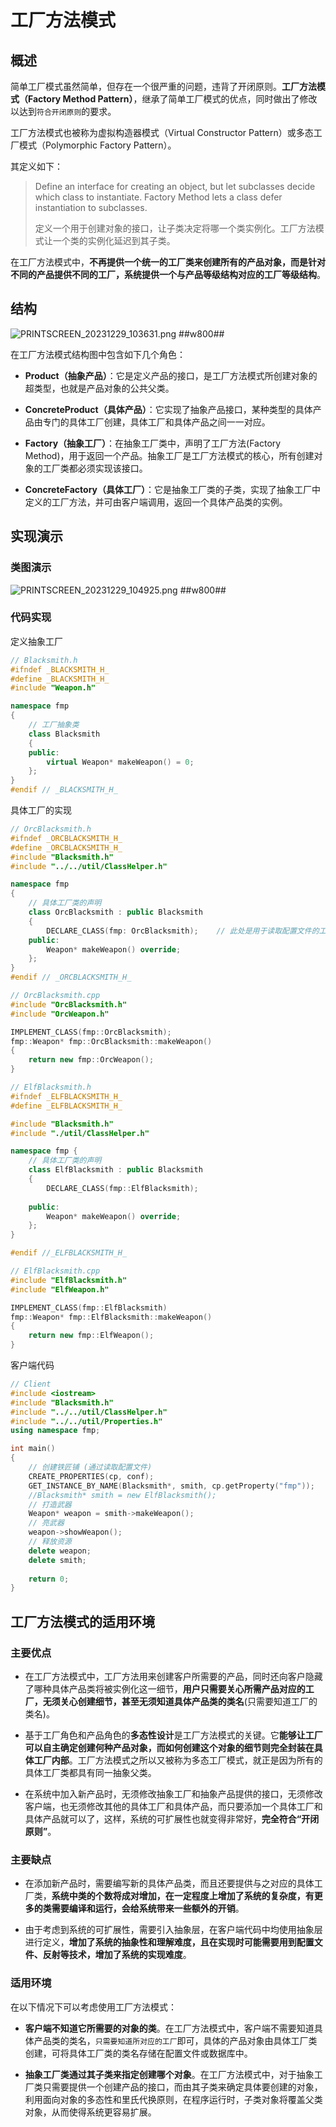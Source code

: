 # 工厂方法模式
## 概述
简单工厂模式虽然简单，但存在一个很严重的问题，违背了开闭原则。**工厂方法模式（Factory Method Pattern）**，继承了简单工厂模式的优点，同时做出了修改以达到`符合开闭原则`的要求。

工厂方法模式也被称为虚拟构造器模式（Virtual Constructor Pattern）或多态工厂模式（Polymorphic Factory Pattern）。

其定义如下：
> Define an interface for creating an object, but let subclasses decide which class to instantiate. Factory Method lets a class defer instantiation to subclasses.
>
> 定义一个用于创建对象的接口，让子类决定将哪一个类实例化。工厂方法模式让一个类的实例化延迟到其子类。

在工厂方法模式中，**不再提供一个统一的工厂类来创建所有的产品对象，而是针对不同的产品提供不同的工厂，系统提供一个与产品等级结构对应的工厂等级结构**。

## 结构

![PRINTSCREEN_20231229_103631.png ##w800##](./PRINTSCREEN_20231229_103631.png)

在工厂方法模式结构图中包含如下几个角色：

- **Product（抽象产品）**：它是定义产品的接口，是工厂方法模式所创建对象的超类型，也就是产品对象的公共父类。

- **ConcreteProduct（具体产品）**：它实现了抽象产品接口，某种类型的具体产品由专门的具体工厂创建，具体工厂和具体产品之间一一对应。

- **Factory（抽象工厂）**：在抽象工厂类中，声明了工厂方法(Factory Method)，用于返回一个产品。抽象工厂是工厂方法模式的核心，所有创建对象的工厂类都必须实现该接口。

- **ConcreteFactory（具体工厂）**：它是抽象工厂类的子类，实现了抽象工厂中定义的工厂方法，并可由客户端调用，返回一个具体产品类的实例。

## 实现演示
### 类图演示

![PRINTSCREEN_20231229_104925.png ##w800##](./PRINTSCREEN_20231229_104925.png)

### 代码实现

定义抽象工厂
```C++
// Blacksmith.h
#ifndef _BLACKSMITH_H_
#define _BLACKSMITH_H_
#include "Weapon.h"

namespace fmp
{
    // 工厂抽象类
    class Blacksmith
    {
    public:
        virtual Weapon* makeWeapon() = 0;
    };
}
#endif // _BLACKSMITH_H_
```

具体工厂的实现

```C++
// OrcBlacksmith.h
#ifndef _ORCBLACKSMITH_H_
#define _ORCBLACKSMITH_H_
#include "Blacksmith.h"
#include "../../util/ClassHelper.h"

namespace fmp
{
    // 具体工厂类的声明
    class OrcBlacksmith : public Blacksmith
    {
        DECLARE_CLASS(fmp: OrcBlacksmith);    // 此处是用于读取配置文件的工具的宏
    public:
        Weapon* makeWeapon() override;
    };
}
#endif // _ORCBLACKSMITH_H_

// OrcBlacksmith.cpp
#include "OrcBlacksmith.h"
#include "OrcWeapon.h"

IMPLEMENT_CLASS(fmp::OrcBlacksmith);
fmp::Weapon* fmp::OrcBlacksmith::makeWeapon()
{
    return new fmp::OrcWeapon();
}
```

```C++
// ElfBlacksmith.h
#ifndef _ELFBLACKSMITH_H_
#define _ELFBLACKSMITH_H_

#include "Blacksmith.h"
#include "./util/ClassHelper.h"

namespace fmp {
    // 具体工厂类的声明
    class ElfBlacksmith : public Blacksmith
    {
        DECLARE_CLASS(fmp::ElfBlacksmith);
        
    public:
        Weapon* makeWeapon() override;
    };
}

#endif //_ELFBLACKSMITH_H_

// ElfBlacksmith.cpp
#include "ElfBlacksmith.h"
#include "ElfWeapon.h"

IMPLEMENT_CLASS(fmp::ElfBlacksmith)
fmp::Weapon* fmp::ElfBlacksmith::makeWeapon()
{
    return new fmp::ElfWeapon();
}
```

客户端代码


```C++
// Client
#include <iostream>
#include "Blacksmith.h"
#include "../../util/ClassHelper.h"
#include "../../util/Properties.h"
using namespace fmp;

int main()
{
    // 创建铁匠铺 (通过读取配置文件)
    CREATE_PROPERTIES(cp, conf);
    GET_INSTANCE_BY_NAME(Blacksmith*, smith, cp.getProperty("fmp"));
    //Blacksmith* smith = new ElfBlacksmith();
    // 打造武器
    Weapon* weapon = smith->makeWeapon();
    // 亮武器
    weapon->showWeapon();
    // 释放资源
    delete weapon;
    delete smith;
      
    return 0;
}
```

## 工厂方法模式的适用环境
### 主要优点
- 在工厂方法模式中，工厂方法用来创建客户所需要的产品，同时还向客户隐藏了哪种具体产品类将被实例化这一细节，**用户只需要关心所需产品对应的工厂，无须关心创建细节，甚至无须知道具体产品类的类名**(只需要知道工厂的类名)。

- 基于工厂角色和产品角色的**多态性设计**是工厂方法模式的关键。它**能够让工厂可以自主确定创建何种产品对象，而如何创建这个对象的细节则完全封装在具体工厂内部**。工厂方法模式之所以又被称为多态工厂模式，就正是因为所有的具体工厂类都具有同一抽象父类。

- 在系统中加入新产品时，无须修改抽象工厂和抽象产品提供的接口，无须修改客户端，也无须修改其他的具体工厂和具体产品，而只要添加一个具体工厂和具体产品就可以了，这样，系统的可扩展性也就变得非常好，**完全符合“开闭原则”**。

### 主要缺点

- 在添加新产品时，需要编写新的具体产品类，而且还要提供与之对应的具体工厂类，**系统中类的个数将成对增加，在一定程度上增加了系统的复杂度，有更多的类需要编译和运行，会给系统带来一些额外的开销**。

- 由于考虑到系统的可扩展性，需要引入抽象层，在客户端代码中均使用抽象层进行定义，**增加了系统的抽象性和理解难度，且在实现时可能需要用到配置文件、反射等技术，增加了系统的实现难度**。

### 适用环境
在以下情况下可以考虑使用工厂方法模式：

- **客户端不知道它所需要的对象的类**。在工厂方法模式中，客户端不需要知道具体产品类的类名，`只需要知道所对应的工厂`即可，具体的产品对象由具体工厂类创建，可将具体工厂类的类名存储在配置文件或数据库中。

- **抽象工厂类通过其子类来指定创建哪个对象**。在工厂方法模式中，对于抽象工厂类只需要提供一个创建产品的接口，而由其子类来确定具体要创建的对象，利用面向对象的多态性和里氏代换原则，在程序运行时，子类对象将覆盖父类对象，从而使得系统更容易扩展。
